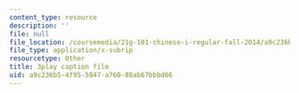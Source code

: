 ```yaml
---
content_type: resource
description: ''
file: null
file_location: /coursemedia/21g-101-chinese-i-regular-fall-2014/a9c236b54f955947a76088ab67bbbd66_fRWCYq5qxL4.vtt
file_type: application/x-subrip
resourcetype: Other
title: 3play caption file
uid: a9c236b5-4f95-5947-a760-88ab67bbbd66
---
```

